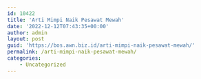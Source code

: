 ```yaml
---
id: 10422
title: 'Arti Mimpi Naik Pesawat Mewah'
date: '2022-12-12T07:43:35+00:00'
author: admin
layout: post
guid: 'https://bos.awn.biz.id/arti-mimpi-naik-pesawat-mewah/'
permalink: /arti-mimpi-naik-pesawat-mewah/
categories:
    - Uncategorized
---
```



